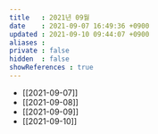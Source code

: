 ```yaml
---
title   : 2021년 09월
date    : 2021-09-07 16:49:36 +0900
updated : 2021-09-10 09:44:07 +0900
aliases : 
private : false
hidden  : false
showReferences : true
---
```

- [[2021-09-07]]
- [[2021-09-08]]
- [[2021-09-09]]
- [[2021-09-10]]
